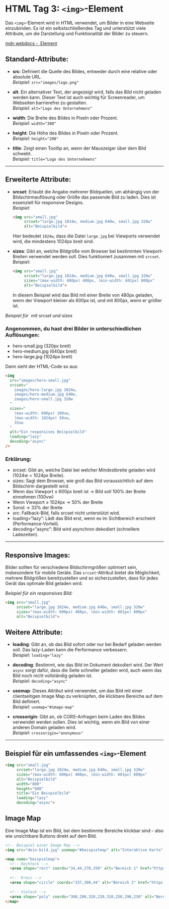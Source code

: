 # HTML Tag 3: `<img>`-Element

Das `<img>`-Element wird in HTML verwendet, um Bilder in eine Webseite einzubinden. Es ist ein selbstschließendes Tag und unterstützt viele Attribute, um die Darstellung und Funktionalität der Bilder zu steuern.

[mdn webdocs - <img> Element](https://developer.mozilla.org/en-US/docs/Web/HTML/Element/img)

## Standard-Attribute:

- **src**: Definiert die Quelle des Bildes, entweder durch eine relative oder absolute URL.  
  *Beispiel:* `src="images/logo.png"`

- **alt**: Ein alternativer Text, der angezeigt wird, falls das Bild nicht geladen werden kann. Dieser Text ist auch wichtig für Screenreader, um Webseiten barrierefrei zu gestalten.  
  *Beispiel:* `alt="Logo des Unternehmens"`

- **width**: Die Breite des Bildes in Pixeln oder Prozent.  
  *Beispiel:* `width="300"`

- **height**: Die Höhe des Bildes in Pixeln oder Prozent.  
  *Beispiel:* `height="200"`

- **title**: Zeigt einen Tooltip an, wenn der Mauszeiger über dem Bild schwebt.  
  *Beispiel:* `title="Logo des Unternehmens"`

---

## Erweiterte Attribute:

- **srcset**: Erlaubt die Angabe mehrerer Bildquellen, um abhängig von der Bildschirmauflösung oder Größe das passende Bild zu laden. Dies ist essenziell für responsive Designs.  
  *Beispiel:*
  ```html
  <img src="small.jpg"  
       srcset="large.jpg 1024w, medium.jpg 640w, small.jpg 320w"  
       alt="Beispielbild">
  ```
  Hier bedeutet `1024w`, dass die Datei `large.jpg` bei Viewports verwendet wird, die mindestens 1024px breit sind.

- **sizes**: Gibt an, welche Bildgröße vom Browser bei bestimmten Viewport-Breiten verwendet werden soll. Dies funktioniert zusammen mit `srcset`.  
  *Beispiel:*
  ```html
  <img src="small.jpg"  
       srcset="large.jpg 1024w, medium.jpg 640w, small.jpg 320w"  
       sizes="(max-width: 600px) 480px, (min-width: 601px) 800px"  
       alt="Beispielbild">
  ```
  In diesem Beispiel wird das Bild mit einer Breite von 480px geladen, wenn der Viewport kleiner als 600px ist, und mit 800px, wenn er größer ist.


*Beispiel für <img> mit srcset und sizes*

### Angenommen, du hast drei Bilder in unterschiedlichen Auflösungen:
- hero-small.jpg (320px breit)
- hero-medium.jpg (640px breit)
- hero-large.jpg (1024px breit)

Dann sieht der HTML-Code so aus:
```html
<img 
  src="images/hero-small.jpg"
  srcset="
    images/hero-large.jpg 1024w,
    images/hero-medium.jpg 640w,
    images/hero-small.jpg 320w
  "
  sizes="
    (max-width: 600px) 100vw,
    (max-width: 1024px) 50vw,
    33vw
  "
  alt="Ein responsives Beispielbild"
  loading="lazy"
  decoding="async"
/>
```
### Erklärung:
- srcset: Gibt an, welche Datei bei welcher Mindestbreite geladen wird (1024w = 1024px Breite).
- sizes: Sagt dem Browser, wie groß das Bild voraussichtlich auf dem Bildschirm dargestellt wird.
- Wenn das Viewport ≤ 600px breit ist → Bild soll 100% der Breite einnehmen (100vw)
- Wenn Viewport ≤ 1024px → 50% der Breite
- Sonst → 33% der Breite
- src: Fallback-Bild, falls srcset nicht unterstützt wird.
- loading=“lazy”: Lädt das Bild erst, wenn es im Sichtbereich erscheint (Performance-Vorteil).
- decoding=“async”: Bild wird asynchron dekodiert (schnellere Ladezeiten).

---

## Responsive Images:

Bilder sollten für verschiedene Bildschirmgrößen optimiert sein, insbesondere für mobile Geräte. Das `srcset`-Attribut bietet die Möglichkeit, mehrere Bildgrößen bereitzustellen und so sicherzustellen, dass für jedes Gerät das optimale Bild geladen wird.

*Beispiel für ein responsives Bild:*
```html
<img src="small.jpg"  
     srcset="large.jpg 1024w, medium.jpg 640w, small.jpg 320w"  
     sizes="(max-width: 600px) 480px, (min-width: 601px) 800px"  
     alt="Beispielbild">
```

## Weitere Attribute:

- **loading**: Gibt an, ob das Bild sofort oder nur bei Bedarf geladen werden soll. Das lazy-Laden kann die Performance verbessern.  
  *Beispiel:* `loading="lazy"`

- **decoding**: Bestimmt, wie das Bild im Dokument dekodiert wird. Der Wert `async` sorgt dafür, dass die Seite schneller geladen wird, auch wenn das Bild noch nicht vollständig geladen ist.  
  *Beispiel:* `decoding="async"`

- **usemap**: Dieses Attribut wird verwendet, um das Bild mit einer clientseitigen Image Map zu verknüpfen, die klickbare Bereiche auf dem Bild definiert.  
  *Beispiel:* `usemap="#image-map"`

- **crossorigin**: Gibt an, ob CORS-Anfragen beim Laden des Bildes verwendet werden sollen. Dies ist wichtig, wenn ein Bild von einer anderen Domain geladen wird.  
  *Beispiel:* `crossorigin="anonymous"`

---

## Beispiel für ein umfassendes `<img>`-Element

```html
<img src="small.jpg" 
     srcset="large.jpg 1024w, medium.jpg 640w, small.jpg 320w" 
     sizes="(max-width: 600px) 480px, (min-width: 601px) 800px" 
     alt="Beispielbild" 
     width="800"  
     height="600" 
     title="Ein Beispielbild" 
     loading="lazy" 
     decoding="async">
```

## Image Map

Eine Image Map ist ein Bild, bei dem bestimmte Bereiche klickbar sind – also wie unsichtbare Buttons direkt auf dem Bild.

```html
<!-- Beispiel einer Image Map -->
<img src="dein-bild.jpg" usemap="#beispielmap" alt="Interaktive Karte" width="600" height="400">

<map name="beispielmap">
  <!-- Rechteck -->
  <area shape="rect" coords="34,44,270,350" alt="Bereich 1" href="https://example.com/1">
  
  <!-- Kreis -->
  <area shape="circle" coords="337,300,44" alt="Bereich 2" href="https://example.com/2">
  
  <!-- Vieleck -->
  <area shape="poly" coords="300,200,320,220,310,250,290,230" alt="Bereich 3" href="https://example.com/3">
</map>
```